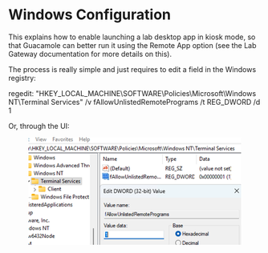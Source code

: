 # Windows Configuration

This explains how to enable launching a lab desktop app in kiosk mode, so that Guacamole can better run it using the Remote App option (see the Lab Gateway documentation for more details on this).

The process is really simple and just requires to edit a field in the Windows registry:

regedit: "HKEY\_LOCAL\_MACHINE\SOFTWARE\Policies\Microsoft\Windows NT\Terminal Services" /v fAllowUnlistedRemotePrograms /t REG\_DWORD /d 1

Or, through the UI:

<figure><img src="../.gitbook/assets/image.png" alt=""><figcaption></figcaption></figure>
